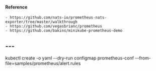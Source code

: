 #### Reference

    - https://github.com/nats-io/prometheus-nats-exporter/tree/master/walkthrough
    - https://github.com/vegasbrianc/prometheus
    - https://github.com/bakins/minikube-prometheus-demo

## ---

kubectl create -o yaml --dry-run configmap prometheus-conf --from-file=samples/prometheus/alert.rules
